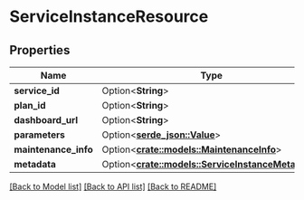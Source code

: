 # ServiceInstanceResource

## Properties

Name | Type | Description | Notes
------------ | ------------- | ------------- | -------------
**service_id** | Option<**String**> |  | [optional]
**plan_id** | Option<**String**> |  | [optional]
**dashboard_url** | Option<**String**> |  | [optional]
**parameters** | Option<[**serde_json::Value**](.md)> |  | [optional]
**maintenance_info** | Option<[**crate::models::MaintenanceInfo**](MaintenanceInfo.md)> |  | [optional]
**metadata** | Option<[**crate::models::ServiceInstanceMetadata**](ServiceInstanceMetadata.md)> |  | [optional]

[[Back to Model list]](../README.md#documentation-for-models) [[Back to API list]](../README.md#documentation-for-api-endpoints) [[Back to README]](../README.md)


